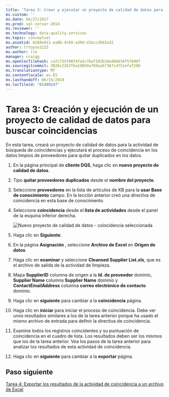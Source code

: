 ```yaml
---
title: 'Tarea 3: Crear y ejecutar un proyecto de calidad de datos para buscar coincidencias | Microsoft Docs'
ms.custom: ''
ms.date: 04/27/2017
ms.prod: sql-server-2014
ms.reviewer: ''
ms.technology: data-quality-services
ms.topic: conceptual
ms.assetid: 6260e911-ea8b-4c69-a39d-d1bccd565a32
author: lrtoyou1223
ms.author: lle
manager: craigg
ms.openlocfilehash: ca7c735f00f4fa5c7baf102b26edb6634f57b90f
ms.sourcegitcommit: 3026c22b7fba19059a769ea5f367c4f51efaf286
ms.translationtype: MT
ms.contentlocale: es-ES
ms.lasthandoff: 06/15/2019
ms.locfileid: "65489247"
---
```

# <a name="task-3-creating-and-running-a-data-quality-project-for-matching"></a>Tarea 3: Creación y ejecución de un proyecto de calidad de datos para buscar coincidencias
  En esta tarea, creará un proyecto de calidad de datos para la actividad de búsqueda de coincidencias y ejecutará el proceso de coincidencia en los datos limpios de proveedores para quitar duplicados en los datos.  
  
1.  En la página principal de **cliente DQS**, haga clic en **nuevo proyecto de calidad de datos**.  
  
2.  Tipo **quitar proveedores duplicados** desde el **nombre del proyecto**.  
  
3.  Seleccione **proveedores** en la lista de artículos de KB para la **usar Base de conocimiento** campo. En la lección anterior creó una directiva de coincidencia en esta base de conocimiento.  
  
4.  Seleccione **coincidencia** desde el **lista de actividades** desde el panel de la esquina inferior derecha.  
  
     ![Nuevo proyecto de calidad de datos - coincidencia seleccionada](../../2014/tutorials/media/et-creatingandrunningadqpformatching.jpg "nuevo proyecto de calidad de datos - coincidencia seleccionada")  
  
5.  Haga clic en **Siguiente**.  
  
6.  En la página **Asignación** , seleccione **Archivo de Excel** en **Origen de datos**.  
  
7.  Haga clic en **examinar** y seleccione **Cleansed Supplier List.xls**, que es el archivo de salida de la actividad de limpieza.  
  
8.  Mapa **SupplierID** columna de origen a la **Id. de proveedor** dominio, **Supplier Name** columna **Supplier Name** dominio y **ContactEmailAddress** columna **correo electrónico de contacto** dominio.  
  
9. Haga clic en **siguiente** para cambiar a la **coincidencia** página.  
  
10. Haga clic en **iniciar** para iniciar el proceso de coincidencia. Debe ver unos resultados similares a los de la tarea anterior porque ha usado el mismo archivo de entrada para definir la directiva de coincidencia.  
  
11. Examine todos los registros coincidentes y su puntuación de coincidencia en el cuadro de lista. Los resultados deben ser los mismos que los de la tarea anterior. Vea los pasos de la tarea anterior para analizar los resultados de esta actividad de coincidencia.  
  
12. Haga clic en **siguiente** para cambiar a la **exportar** página.  
  
## <a name="next-step"></a>Paso siguiente  
 [Tarea 4: Exportar los resultados de la actividad de coincidencia a un archivo de Excel](../../2014/tutorials/task-4-exporting-the-results-from-matching-activity-to-an-excel-file.md)  
  
  
